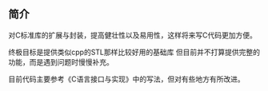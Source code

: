 
## 简介

对C标准库的扩展与封装，提高健壮性以及易用性，这样将来写C代码更加方便。

终极目标是提供类似cpp的STL那样比较好用的基础库
但目前并不打算提供完整的功能，而是遇到问题时慢慢补充。

目前代码主要参考《C语言接口与实现》中的写法，但对有些地方有所改进。
